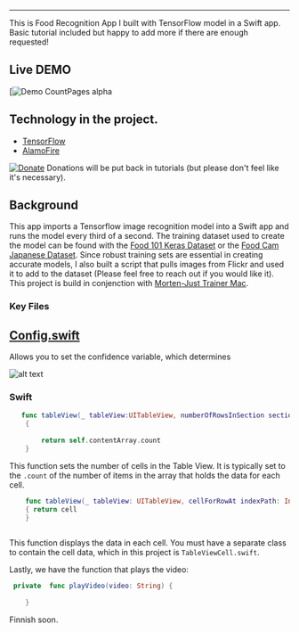
------

This is Food Recognition App I built with TensorFlow model in a Swift app.  Basic tutorial included but happy to add more if there are enough requested!

## Live DEMO

[![Demo CountPages alpha](https://media.giphy.com/media/3oFzlZ1zrgQ9TXtoXK/giphy.gif)


## Technology in the project.

 - [TensorFlow](https://github.com/tensorflow/tensorflow)
 - [AlamoFire](https://github.com/Alamofire/Alamofire)
 

[![Donate](https://img.shields.io/badge/Donate-PayPal-green.svg)](https://www.paypal.me/https://www.paypal.me/bfmarks)
Donations will be put back in tutorials (but please don't feel like it's necessary).

## Background

This app imports a Tensorflow image recognition model into a Swift app and runs the model every third of a second.  The training dataset used to create the model can be found with the [Food 101 Keras Dataset](https://github.com/stratospark/food-101-keras) or the [Food Cam Japanese Dataset](http://foodcam.mobi/dataset100.html).  Since robust training sets are essential in creating accurate models, I also built a script that pulls images from Flickr and used it to add to the dataset (Please feel free to reach out if you would like it).  This project is build in conjenction with [Morten-Just Trainer Mac](https://github.com/mortenjust/trainer-mac/issues).

### Key Files
## [Config.swift](https://github.com/BFMarks/snapdiet/blob/master/Config.swift)
Allows you to set the confidence variable, which determines


![alt text](https://www.evernote.com/shard/s689/sh/9ab12a82-2210-4c7a-992f-4f71499a0596/644a60765f62f2e9/res/779b2d62-74e7-4f31-9aa3-d10c51290e01/skitch.png?resizeSmall&width=832)

### Swift

```swift
   func tableView(_ tableView:UITableView, numberOfRowsInSection section:Int) -> Int
    {
        
        return self.contentArray.count
    }
```
This function sets the number of cells in the Table View.   It is typically set to the ```.count``` of the number of items in the array that holds the data for each cell.


```swift
    func tableView(_ tableView: UITableView, cellForRowAt indexPath: IndexPath) -> UITableViewCell
    { return cell
    }
    
```
This function displays the data in each cell.  You must have a separate class to contain the cell data, which in this project is ```TableViewCell.swift```.

Lastly, we have the function that plays the video:

```swift
 private  func playVideo(video: String) {
  
    }
```
Finnish soon.
